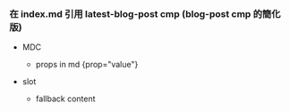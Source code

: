 ### 在 index.md 引用 latest-blog-post cmp (blog-post cmp 的簡化版)
- MDC
  - props in md {prop="value"}

- slot
  - fallback content
